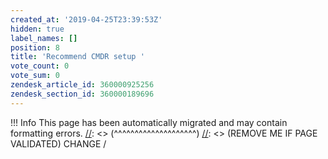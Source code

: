 ```yaml
---
created_at: '2019-04-25T23:39:53Z'
hidden: true
label_names: []
position: 8
title: 'Recommend CMDR setup '
vote_count: 0
vote_sum: 0
zendesk_article_id: 360000925256
zendesk_section_id: 360000189696
---
```



[//]: <> (REMOVE ME IF PAGE VALIDATED)
[//]: <> (vvvvvvvvvvvvvvvvvvvv)
 !!! Info
     This page has been automatically migrated and may contain formatting errors.
[//]: <> (^^^^^^^^^^^^^^^^^^^^)
[//]: <> (REMOVE ME IF PAGE VALIDATED)
CHANGE /
